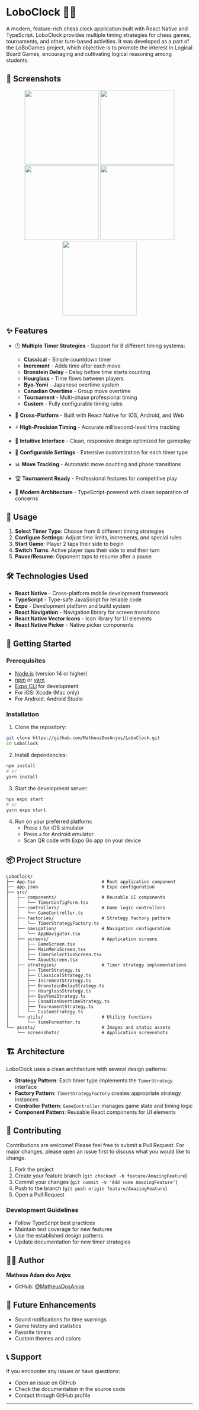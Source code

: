 # LoboClock 🐺⏰

A modern, feature-rich chess clock application built with React Native and TypeScript. LoboClock provides multiple timing strategies for chess games, tournaments, and other turn-based activities. It was developed as a part of the LoBoGames project, which objective is to promote the interest in Logical Board Games, encouraging and cultivating logical reasoning among students.

## 📸 Screenshots

<div align="center">
  <img src="assets/screenshots/home_screen.jpeg" width="200" />
  <img src="assets/screenshots/selection_screen.jpeg" width="200" />
  <img src="assets/screenshots/selection_screen_2.jpeg" width="200" />
  <img src="assets/screenshots/game_screen.jpeg" width="200" />
  <img src="assets/screenshots/game_screen_2.jpeg" width="200" />
</div>

## ✨ Features

- 🕐 **Multiple Timer Strategies** - Support for 8 different timing systems:
  - **Classical** - Simple countdown timer
  - **Increment** - Adds time after each move
  - **Bronstein Delay** - Delay before time starts counting
  - **Hourglass** - Time flows between players
  - **Byo-Yomi** - Japanese overtime system
  - **Canadian Overtime** - Group move overtime
  - **Tournament** - Multi-phase professional timing
  - **Custom** - Fully configurable timing rules

- 📱 **Cross-Platform** - Built with React Native for iOS, Android, and Web
- ⚡ **High-Precision Timing** - Accurate millisecond-level time tracking
- 🎨 **Intuitive Interface** - Clean, responsive design optimized for gameplay
- 🔧 **Configurable Settings** - Extensive customization for each timer type
- 📊 **Move Tracking** - Automatic move counting and phase transitions
- 🏆 **Tournament Ready** - Professional features for competitive play
- 🌟 **Modern Architecture** - TypeScript-powered with clean separation of concerns

## 📱 Usage

1. **Select Timer Type**: Choose from 8 different timing strategies
2. **Configure Settings**: Adjust time limits, increments, and special rules
3. **Start Game**: Player 2 taps their side to begin
4. **Switch Turns**: Active player taps their side to end their turn
5. **Pause/Resume**: Opponent taps to resume after a pause

## 🛠️ Technologies Used

- **React Native** - Cross-platform mobile development framework
- **TypeScript** - Type-safe JavaScript for reliable code
- **Expo** - Development platform and build system
- **React Navigation** - Navigation library for screen transitions
- **React Native Vector Icons** - Icon library for UI elements
- **React Native Picker** - Native picker components

## 🚀 Getting Started

### Prerequisites

- [Node.js](https://nodejs.org/) (version 14 or higher)
- [npm](https://www.npmjs.com/) or [yarn](https://yarnpkg.com/)
- [Expo CLI](https://docs.expo.dev/get-started/installation/) for development
- For iOS: Xcode (Mac only)
- For Android: Android Studio

### Installation

1. Clone the repository:
```bash
git clone https://github.com/MatheusDosAnjos/LoboClock.git
cd LoboClock
```

2. Install dependencies:
```bash
npm install
# or
yarn install
```

3. Start the development server:
```bash
npx expo start
# or
yarn expo start
```

4. Run on your preferred platform:
   - Press `i` for iOS simulator
   - Press `a` for Android emulator
   - Scan QR code with Expo Go app on your device


## 📦 Project Structure
```
LoboClock/
├── App.tsx                         # Root application component
├── app.json                        # Expo configuration
├── src/
│   ├── components/                 # Reusable UI components
│   │   └── TimerConfigForm.tsx
│   ├── controllers/                # Game logic controllers
│   │   └── GameController.ts
│   ├── factories/                  # Strategy factory pattern
│   │   └── TimerStrategyFactory.ts
│   ├── navigation/                 # Navigation configuration
│   │   └── AppNavigator.tsx
│   ├── screens/                    # Application screens
│   │   ├── GameScreen.tsx
│   │   ├── MainMenuScreen.tsx
│   │   ├── TimerSelectionScreen.tsx
│   │   └── AboutScreen.tsx
│   ├── strategies/                 # Timer strategy implementations
│   │   ├── TimerStrategy.ts
│   │   ├── ClassicalStrategy.ts
│   │   ├── IncrementStrategy.ts
│   │   ├── BronsteinDelayStrategy.ts
│   │   ├── HourglassStrategy.ts
│   │   ├── ByoYomiStrategy.ts
│   │   ├── CanadianOvertimeStrategy.ts
│   │   ├── TournamentStrategy.ts
│   │   └── CustomStrategy.ts
│   └── utils/                      # Utility functions
│       └── timeFormatter.ts
└── assets/                         # Images and static assets
    └── screenshots/                # Application screenshots
```

## 🏗️ Architecture
LoboClock uses a clean architecture with several design patterns:
- **Strategy Pattern**: Each timer type implements the `TimerStrategy` interface
- **Factory Pattern**: `TimerStrategyFactory` creates appropriate strategy instances
- **Controller Pattern**: `GameController` manages game state and timing logic
- **Component Pattern**: Reusable React components for UI elements

## 🤝 Contributing
Contributions are welcome! Please feel free to submit a Pull Request. For major changes, please open an issue first to discuss what you would like to change.
1. Fork the project
2. Create your feature branch (`git checkout -b feature/AmazingFeature`)
3. Commit your changes (`git commit -m 'Add some AmazingFeature'`)
4. Push to the branch (`git push origin feature/AmazingFeature`)
5. Open a Pull Request

### Development Guidelines
- Follow TypeScript best practices
- Maintain test coverage for new features
- Use the established design patterns
- Update documentation for new timer strategies

<!-- ## 📄 License -->

<!-- This project is open source and available under the [MIT License](LICENSE). -->

## 👨‍💻 Author
**Matheus Adam dos Anjos**
- GitHub: [@MatheusDosAnjos](https://github.com/MatheusDosAnjos)

## 🎯 Future Enhancements
- Sound notifications for time warnings
- Game history and statistics
- Favorite timers
- Custom themes and colors

## 📞 Support
If you encounter any issues or have questions:
- Open an issue on GitHub
- Check the documentation in the source code
- Contact through GitHub profile

---